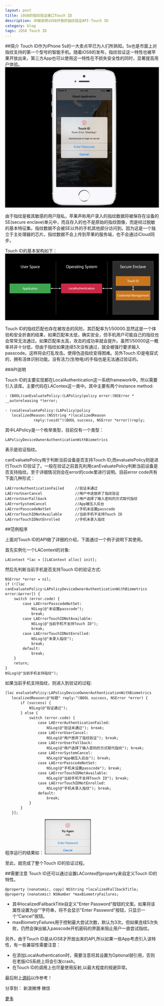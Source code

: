 ```yaml
---
layout: post
title: iOS8的指纹验证接口Touch ID
description: 详细说明iOS8开放的指纹验证API-Touch ID
category: blog
tags: iOS8 Touch ID
---
```



##简介
Touch ID作为iPhone 5s的一大卖点早已为人们所熟知。5s也是市面上对指纹支持的第一个型号的智能手机。随着iOS8的发布，指纹验证这一特性也被苹果开放出来，第三方App也可以使用这一特性在不损失安全性的同时，显著提高用户体验。
![touchid](/images/blog/touchid/touch_id_1.png)

由于指纹是极其敏感的用户隐私，苹果声称用户录入的指纹数据将被保存在设备的SE(secure enclave)单元中，而且存入的也不是原始的指纹图像，而是经过脱敏的基本特征集。指纹数据不会被SE以外的手机其他部分访问到。因为这是一个独立于主处理器的芯片。指纹数据不会上传到苹果的服务端，也不会通过iCloud同步。

Touch ID的基本架构如下：
![touchid](/images/blog/touchid/touch_id_2.png)

Touch ID的指纹匹配也存在被攻击的风险，其匹配率为1/50000.显然这是一个体验和安全折衷的结果，如果匹配率太低，确实安全，但手机用户可能自己的指纹也会常常无法通过。如果匹配率太高，攻击的成功率就会提升。虽然1/50000这一概率并非十分低，但由于指纹如果连续5次没有通过，就会被强行要求输入passcode。这样将会打乱攻击。使得伪造指纹变得困难。另外Touch ID是电容式的，拥有活体识别功能。没有活力(生物电)的手指也是无法通过验证的。


##API说明

Touch ID的主要实现都在LocalAuthentication这一系统framework中。所以需要引入该库。主要代码在LAContex这一类中。其中主要有两个instance method:

	- (BOOL)canEvaluatePolicy:(LAPolicy)policy error:(NSError * __autoreleasing *)error;
	
	- (void)evaluatePolicy:(LAPolicy)policy
       localizedReason:(NSString *)localizedReason
                 reply:(void(^)(BOOL success, NSError *error))reply;

其中LAPolicy是一个枚举类型，目前仅有一个类型：
	
	LAPolicyDeviceOwnerAuthenticationWithBiometrics
表示是验证指纹。

canEvaluatePolicy用于判断当前设备是否支持Touch ID;而evaluatePolicy则是进行Touch ID验证了。一般在验证之前首先利用canEvaluatePolicy判断当前设备是否支持指纹。至于详细情况则会在error的code里进行说明。目前error code共有下面几种形式：

	LAErrorAuthenticationFailed 	//验证未通过
    LAErrorUserCancel			 	//用户中途放弃了指纹验证
    LAErrorUserFallback				//用户选择了输入密码的方式取代指纹
    LAErrorSystemCancel				//App被压入后台
    LAErrorPasscodeNotSet			//手机未设置passcode
    LAErrorTouchIDNotAvailable		//当前手机不支持Touch ID
    LAErrorTouchIDNotEnrolled		//手机未录入指纹

##范例程序

上面对Touch ID的API做了详细的介绍，下面通过一个例子说明下其使用。

首先实例化一个LAContext的对象:

	LAContext *lac = [[LAContext alloc] init];

然后先判断当前手机是否支持Touch ID的验证方式:

	NSError *error = nil;
    if (![lac canEvaluatePolicy:LAPolicyDeviceOwnerAuthenticationWithBiometrics error:&error]) {
        switch (error.code) {
            case LAErrorPasscodeNotSet:
                NSLog(@"未设置passcode");
                break;
            case LAErrorTouchIDNotAvailable:
                NSLog(@"当前手机不支持Touch ID");
                break;
            case LAErrorTouchIDNotEnrolled:
                NSLog(@"未录入指纹");
                break;
            default:
                break;
        }
        return;
    }    
    NSLog(@"当前手机支持指纹");

如果当前手机支持指纹，则进入到验证的过程:

    [lac evaluatePolicy:LAPolicyDeviceOwnerAuthenticationWithBiometrics
       localizedReason:@"标题" reply:^(BOOL success, NSError *error) {
           if (success) {
               NSLog(@"验证通过");
           } else {
               switch (error.code) {
                   case LAErrorAuthenticationFailed:
                       NSLog(@"验证未通过"); break;
                   case LAErrorUserCancel:
                       NSLog(@"用户放弃了指纹验证"); break;
                   case LAErrorUserFallback:
                       NSLog(@"用户选择了输入密码的方式取代指纹"); break;
                   case LAErrorSystemCancel:
                       NSLog(@"App被压入后台"); break;
                   case LAErrorPasscodeNotSet:
                       NSLog(@"手机未设置passcode"); break;
                   case LAErrorTouchIDNotAvailable:
                       NSLog(@"当前手机不支持Touch ID"); break;
                   case LAErrorTouchIDNotEnrolled:
                       NSLog(@"手机未录入指纹"); break;
                   default:
                       break;
               }
           }
       }];

程序运行的结果如：
<img src="/images/blog/touchid/touch_id_3.png" width="30%">


至此，就完成了整个Touch ID的验证过程。

##需要注意
Touch ID还可以通过设置LAContex的property来自定义Touch ID的特性。

	@property (nonatomic, copy) NSString *localizedFallbackTitle;
	@property (nonatomic) NSNumber *maxBiometryFailures;
	
* 其中localizedFallbackTitle自定义"Enter Password"按钮的文案。如果将该属性设置为@“”字符串，将不会显示"Enter Password"按钮，只显示一个“Cancel”按钮。
* maxBiometryFailures用于控制最大尝试次数，默认为3次。但如果连续5次失败，仍然会弹出输入passcode开机密码的界面来阻止用户一直尝试指纹。

另外，由于Touch ID是从iOS8才开放出来的API,所以如果一些App考虑引入该特性，有一些兼容性需要注意：

* 在添加LocalAuthentication时，需要注意将其设置为Optional弱引用，否则在老版iOS系统上将会引发crash。
* 在Touch ID的调用上也尽量使用反射,以最大程度的规避异常。

最后附上[源码]以作参考！

[feimengspirit]:    http://feimengspirit.com  "feimengspirit"
[源码]: https://github.com/feimengspirit/touchid-test
<div id="ckepop">
<span class="jiathis_txt">分享到：</span>
<a class="jiathis_button_tsina">新浪微博</a>
<a class="jiathis_button_weixin">微信</a>

<a href="http://www.jiathis.com/share" class="jiathis jiathis_txt jiathis_separator jtico jtico_jiathis" target="_blank">更多</a>
<a class="jiathis_counter_style"></a>
</div>
<script type="text/javascript" src="http://v2.jiathis.com/code/jia.js" charset="utf-8"></script>